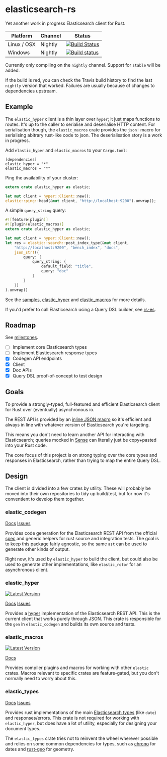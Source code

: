 # elasticsearch-rs
Yet another work in progress Elasticsearch client for Rust.

Platform  | Channel | Status
------------- | ------------- | -------------
Linux / OSX  | Nightly | [![Build Status](https://travis-ci.org/KodrAus/elasticsearch-rs.svg?branch=master)](https://travis-ci.org/KodrAus/elasticsearch-rs)
Windows  | Nightly | [![Build status](https://ci.appveyor.com/api/projects/status/s0yo6i7sr4kc5sd5?svg=true)](https://ci.appveyor.com/project/KodrAus/elasticsearch-rs)

Currently only compiling on the `nightly` channel. Support for `stable` will be added.

If the build is red, you can check the Travis build history to find the last `nightly` version that worked. Failures are usually because of changes to dependencies upstream.

## Example

The `elastic_hyper` client is a thin layer over `hyper`; it just maps functions to routes. It's up to the caller to serialise and deserialise HTTP content.
For serialisation though, the `elastic_macros` crate provides the `json!` macro for serialising abitrary rust-like code to json. 
The deserialisation story is a work in progress.

Add `elastic_hyper` and `elastic_macros` to your `Cargo.toml`:

```
[dependencies]
elastic_hyper = "*"
elastic_macros = "*"
```

Ping the availability of your cluster:

```rust
extern crate elastic_hyper as elastic;

let mut client = hyper::Client::new();
elastic::ping::head(&mut client, "http://localhost:9200").unwrap();
```

A simple `query_string` query:

```rust
#![feature(plugin)]
#![plugin(elastic_macros)]
extern crate elastic_hyper as elastic;

let mut client = hyper::Client::new();
let res = elastic::search::post_index_type(&mut client, 
	"http://localhost:9200", "bench_index", "docs", 
	json_str!({
		query: {
			query_string: {
				default_field: "title",
				query: "doc"
			}
		}
	})
).unwrap()
```

See the [samples](https://github.com/KodrAus/elasticsearch-rs/tree/master/hyper/samples), [elastic_hyper](#elastic_hyper) and [elastic_macros](#elastic_macros) for more details.

If you'd prefer to call Elasticsearch using a Query DSL builder, see [rs-es](https://github.com/benashford/rs-es).

## Roadmap

See [milestones](https://github.com/KodrAus/elasticsearch-rs/milestones).

- [ ] Implement core Elasticsearch types
- [ ] Implement Elasticsearch response types
- [x] Codegen API endpoints
- [x] Client
- [x] Doc APIs
- [x] Query DSL proof-of-concept to test design

## Goals

To provide a strongly-typed, full-featured and efficient Elasticsearch client for Rust over (eventually) asynchronous io.

The REST API is provided by an [inline JSON macro](http://kodraus.github.io/rustdoc/elastic_macros/#json-parsing) so it's efficient and always in line with whatever version of Elasticsearch you're targeting.

This means you don't need to learn another API for interacting with Elasticsearch; queries mocked in [Sense](https://www.elastic.co/blog/found-sense-a-cool-json-aware-interface-to-elasticsearch) can literally just be copy+pasted into your Rust code.

The core focus of this project is on strong typing over the core types and responses in Elasticsearch, rather than trying to map the entire Query DSL.

## Design

The client is divided into a few crates by utility. These will probably be moved into their own repositories to tidy up build/test, but for now it's conventient to develop them together.

### elastic_codegen

[Docs](http://kodraus.github.io/rustdoc/elastic_codegen/)
[Issues](https://github.com/KodrAus/elasticsearch-rs/labels/codegen)

Provides code generation for the Elasticsearch REST API from the official [spec](https://github.com/elastic/elasticsearch/tree/master/rest-api-spec) and generic helpers for rust source and integration tests. The goal is to keep this package fairly agnostic, so the same `ast` can be used to generate other kinds of output.

Right now, it's used by `elastic_hyper` to build the client, but could also be used to generate other implementations, like `elastic_rotor` for an asynchronous client.

### elastic_hyper

[![Latest Version](https://img.shields.io/crates/v/elastic_hyper.svg)](https://crates.io/crates/elastic_hyper)

[Docs](http://kodraus.github.io/rustdoc/elastic_hyper/)
[Issues](https://github.com/KodrAus/elasticsearch-rs/labels/hyper)

Provides a [hyper](https://github.com/hyperium/hyper) implementation of the Elasticsearch REST API. This is the current client that works purely through JSON. This crate is responsible for the `gen` in `elastic_codegen` and builds its own source and tests.

### elastic_macros

[![Latest Version](https://img.shields.io/crates/v/elastic_macros.svg)](https://crates.io/crates/elastic_macros)

[Docs](http://kodraus.github.io/rustdoc/elastic_macros/)

Provides compiler plugins and macros for working with other `elastic` crates. Macros relevant to specific crates are feature-gated, but you don't normally need to worry about this.

### elastic_types

[Docs](http://kodraus.github.io/rustdoc/elastic_types/)
[Issues](https://github.com/KodrAus/elasticsearch-rs/labels/types)

Provides rust implementations of the main [Elasticsearch types](https://www.elastic.co/guide/en/elasticsearch/reference/1.4/mapping-core-types.html) (like `date`) and responses/errors. This crate is not required for working with `elastic_hyper`, but does have a lot of utility, especially for designing your document types.

The `elastic_types` crate tries not to reinvent the wheel wherever possible and relies on some common dependencies for types, such as [chrono](https://github.com/lifthrasiir/rust-chrono) for dates and [rust-geo](https://github.com/georust/rust-geo) for geometry.
